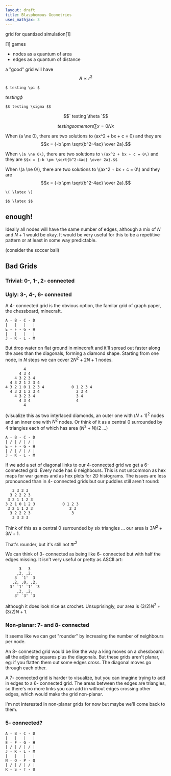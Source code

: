 ```yaml
---
layout: draft
title: Blasphemous Geometries
uses_mathjax: 3
---
```


grid for quantized simulation[1] 

[1] games


* nodes as a quantum of area
* edges as a quantum of distance

a "good" grid will have $$ A \propto r^2 $$

`$ testing \pi $`

$` testing \phi `$

`$$ testing \sigma $$`

$$` testing \theta `$$

```math
testing some more \sum{x=0}{N} x 
```

When \(a \ne 0\), there are two solutions to \(ax^2 + bx + c = 0\) and they are
$$x = {-b \pm \sqrt{b^2-4ac} \over 2a}.$$

When `\(a \ne 0\)`, there are two solutions to `\(ax^2 + bx + c = 0\)` and they are
`$$x = {-b \pm \sqrt{b^2-4ac} \over 2a}.$$`

When \\(a \ne 0\\), there are two solutions to \\(ax^2 + bx + c = 0\\) and they are
$$x = {-b \pm \sqrt{b^2-4ac} \over 2a}.$$

`\( \latex \)`

`$$ \latex $$`

## enough!

Ideally all nodes will have the same number of edges, although a mix 
of $`N`$ and $`N+1`$ would be okay.  It would be very useful for this
to be a repetitive pattern or at least in some way predictable.

(consider the soccer ball)

## Bad Grids

### Trivial: 0-, 1-, 2- connected

### Ugly: 3-, 4-, 6- connected

A 4- connected grid is the obvious option, the familar grid of graph paper,
the chessboard, minecraft.

```
A - B - C - D
|   |   |   |
E - F - G - H
|   |   |   |
J - K - L - M
```

But drop water on flat ground in minecraft and it'll spread out faster along
the axes than the diagonals, forming a diamond shape.  Starting from one node,
in $`N`$ steps we can cover $`2N^2 + 2N + 1`$ nodes.

```
        4
      4 3 4
    4 3 2 3 4
  4 3 2 1 2 3 4
4 3 2 1 0 1 2 3 4            0 1 2 3 4
  4 3 2 1 2 3 4                2 3 4
    4 3 2 3 4                  3 4
      4 3 4                    4
        4

```
(visualize this as two interlaced diamonds, an outer one with $`(N+1)^2`$ nodes
and an inner one with $`N^2`$ nodes.  Or think of it as a central $`0`$ 
surrounded by 4 triangles each of which has area $`(N^2+N)/2`$ ...)

```
A - B - C - D
| / | / | / |
E - F - G - H
| / | / | / |
J - K - L - M
```
If we add a set of diagonal links to our 4-connected grid we get a 6-connected
grid.  Every node has 6 neighbours.  This is not uncommon as hex maps for war
games and as hex plots for 2D histograms.  The issues are less pronounced than in
4- connected grids but our puddles still aren't round:


```
   3 3 3 3
  3 2 2 2 3
 3 2 1 1 2 3
3 2 1 0 1 2 3            0 1 2 3
 3 2 1 1 2 3                2 3
  3 2 2 2 3                  3
   3 3 3 3
```

Think of this as a central $`0`$ surrounded by six triangles ... our area is 
$`3N^2 + 3N + 1`$.  

That's rounder, but it's still not $`\pi r^2`$

We can think of 3- connected as being like 6- connected but with half the edges
missing.  It isn't very useful or pretty as ASCII art:

```
      3   3
     ,2. ,2.
    3  `1'  3
   ,2. ,0. ,2.
  3' `1' `1' `3
     ,2. ,2.
    3' `3' `3

```

although it does look nice as crochet.  Unsuprisingly, our area is $`(3/2)N^2 + (3/2)N + 1`$.

### Non-planar: 7- and 8- connected

It seems like we can get "rounder" by increasing the number of neighbours per
node.

An 8- connected grid would be like the way a king moves on a chessboard:
all the adjoining squares plus the diagonals.  But these grids aren't planar,
eg: if you flatten them out some edges cross.  The diagonal moves go through
each other.

A 7- connected grid is harder to visualize, but you can imagine trying to add in 
edges to a 6- connected grid.  The areas between the edges are triangles, so
there's no more links you can add in without edges crossing other edges, which 
would make the grid non-planar.

I'm not interested in non-planar grids for now but maybe we'll come back to them.

### 5- connected?

```
A - B - C - D
|   |   |   |
E - F - G - H
| / | / | / |
J - K - L - M
|   |   |   |
N - O - P - Q
| / | / | / |
R - S - T - U
```

